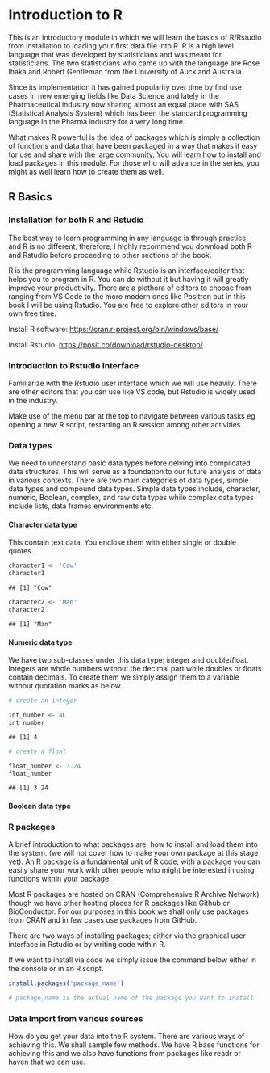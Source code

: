 
# Introduction to R 

This is an introductory module in which we will learn the basics of R/Rstudio from installation to loading your first data file into R. R is a high level language that was developed by statisticians and was meant for statisticians. The two statisticians who came up with the language are Rose Ihaka and Robert Gentleman from the University of Auckland Australia. 

Since its implementation it has gained popularity over time by find use cases in new emerging fields like Data Science and lately in the Pharmaceutical industry now sharing almost an equal place with SAS (Statistical Analysis System) which has been the standard programming language in the Pharma industry for a very long time.

What makes R powerful is the idea of packages which is simply a collection of functions and data that have been packaged in a way that makes it easy for use and share with the large community. You will learn how to install and load packages in this module. For those who will advance in the series, you might as well learn how to create them as well.

## R Basics

### Installation for both R and Rstudio

The best way to learn programming in any language is through practice, and R is no different, therefore, I highly recommend you download both R and Rstudio before proceeding to other sections of the book.

R is the programming language while Rstudio is an interface/editor that helps you to program in R. You can do without it but having it will greatly improve your productivity. There are a plethora of editors to choose from ranging from VS Code to the more modern ones like Positron but in this book I will be using Rstudio. You are free to explore other editors in your own free time.

Install R software: https://cran.r-project.org/bin/windows/base/

Install Rstudio: https://posit.co/download/rstudio-desktop/

### Introduction to Rstudio Interface

Familiarize with the Rstudio user interface which we will use heavily. There are other editors that you can use like VS code, but Rstudio is widely used in the industry.

Make use of the menu bar at the top to navigate between various tasks eg opening a new R script, restarting an R session among other activities.

### Data types

We need to understand basic data types before delving into complicated data structures. This will serve as a foundation to our future analysis of data in various contexts. There are two main categories of data types, simple data types and compound data types. Simple data types include, character, numeric, Boolean, complex, and raw data types while complex data types include lists, data frames environments etc.

#### Character data type

This contain text data. You enclose them with either single or double quotes.


``` r
character1 <- 'Cow'
character1
```

```
## [1] "Cow"
```

``` r
character2 <- 'Man'
character2
```

```
## [1] "Man"
```

#### Numeric data type

We have two sub-classes under this data type; integer and double/float. Integers are whole numbers without the decimal part while doubles or floats contain decimals. To create them we simply assign them to a variable without quotation marks as below.


``` r
# create an integer

int_number <- 4L
int_number
```

```
## [1] 4
```

``` r
# create a float

float_number <- 3.24
float_number
```

```
## [1] 3.24
```


#### Boolean data type





### R packages

A brief introduction to what packages are, how to install and load them into the system. (we will not cover how to make your own package at this stage yet). An R package is a fundamental unit of R code, with a package you can easily share your work with other people who might be interested in using functions within your package.

Most R packages are hosted on CRAN (Comprehensive R Archive Network), though we have other hosting places for R packages like Github or BioConductor. For our purposes in this book we shall only use packages from CRAN and in few cases use packages from GitHub.

There are two ways of installing packages; either via the graphical user interface in Rstudio or by writing code within R.

If we want to install via code we simply issue the command below either in the console or in an R script.


``` r
install.packages('package_name')

# package_name is the actual name of the package you want to install
```


### Data Import from various sources

How do you get your data into the R system. There are various ways of achieving this. We shall sample few methods. We have R base functions for achieving this and we also have functions from packages like readr or haven that we can use.







